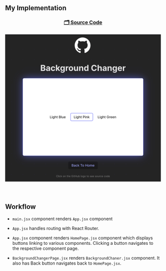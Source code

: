 ## My Implementation

<h3 align="center">

[🗂️ Source Code](./BackgroundChanger.jsx)

<h3>

<p align="center">
 <img width = "700px" alt="Jio Network blocking the view? Network switch reveals the magic!" src="../../assets/final-output/background-changer-component.jpg">
</p>

<br>

## Workflow

- `main.jsx` component renders `App.jsx` component

- `App.jsx` handles routing with React Router.

- `App.jsx` component renders `HomePage.jsx` component which displays buttons linking to various components. Clicking a button navigates to the respective component page.

- `BackgroundChangerPage.jsx` renders `BackgroundChaner.jsx` component. It also has Back button navigates back to `HomePage.jsx`.
